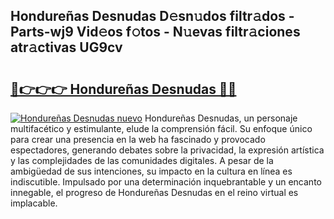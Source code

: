 ## Hondureñas Desnudas D𝚎sn𝚞dos filtr𝚊dos - Parts-wj9 Vid𝚎os f𝚘tos - N𝚞evas filtr𝚊ciones atr𝚊ctivas UG9cv

# <h2><a href="http://mb3884.tromn.icu/?c=Hondure%c3%b1as+Desnudas">🔗👉👉👉 Hondureñas Desnudas 🔗🔗</a></h2>

[![Hondureñas Desnudas nuevo](https://i.imgur.com/pEAQMta.gif)](http://mb3884.tromn.icu/?c=Hondure%c3%b1as+Desnudas)
Hondureñas Desnudas, un personaje multifacético y estimulante, elude la comprensión fácil. Su enfoque único para crear una presencia en la web ha fascinado y provocado espectadores, generando debates sobre la privacidad, la expresión artística y las complejidades de las comunidades digitales. A pesar de la ambigüedad de sus intenciones, su impacto en la cultura en línea es indiscutible. Impulsado por una determinación inquebrantable y un encanto innegable, el progreso de Hondureñas Desnudas en el reino virtual es implacable.

